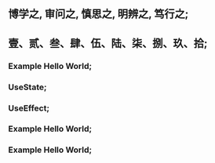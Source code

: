 ## 博学之, 审问之, 慎思之, 明辨之, 笃行之;
## 壹、贰、叁、肆、伍、陆、柒、捌、玖、拾;


### Example Hello World;
### UseState;
### UseEffect;
### Example Hello World;
### Example Hello World;

